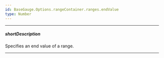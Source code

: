 ```yaml
---
id: BaseGauge.Options.rangeContainer.ranges.endValue
type: Number
---
```

---
##### shortDescription
Specifies an end value of a range.

---

